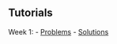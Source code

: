 ## Tutorials

Week 1: - [Problems](/tutorials/Week1/Tutorial1Questions.pdf) - [Solutions](/tutorials/Week1/Tutorial1Solutions.pdf)